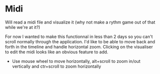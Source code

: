 # Midi
Will read a midi file and visualize it (why not make a rythm game out of that while we're at it?)

For now I wanted to make this functionnal in less than 2 days so you can't scroll normally through the application. I'd like to be able to move back and forth in the timeline and handle horizontal zoom. Clicking on the visualiser to edit the midi looks like an obvious feature to add.

- Use mouse wheel to move horizontally, alt+scroll to zoom in/out vertically and ctr+scroll to zoom horizontally

